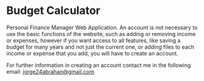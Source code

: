 # Budget Calculator

Personal Finance Manager Web Application. An account is not necessary to use the basic functions of the website, such as adding or removing income or expenses, however if you want access to all features, like saving a budget for many years and not just the current one, or adding files to each income or expense that you add, you will have to create an account. 

For further information in creating an account contact me in the following email: [jorge24abrahan@gmail.com](mailto:jorge24abrahan@gmail.com?subject=Create%20Finance%20Manager%20account&body=I'm%20deeply%20interested%20in%20creating%20a%20new%20account%20to%20manage%20my%20finances.%20What%20are%20the%20following%20steps%3F)

